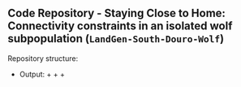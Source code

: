 
## Code Repository - Staying Close to Home: Connectivity constraints in an isolated wolf subpopulation (`LandGen-South-Douro-Wolf`)



Repository structure:

+ Output:
  +
    +
      +
